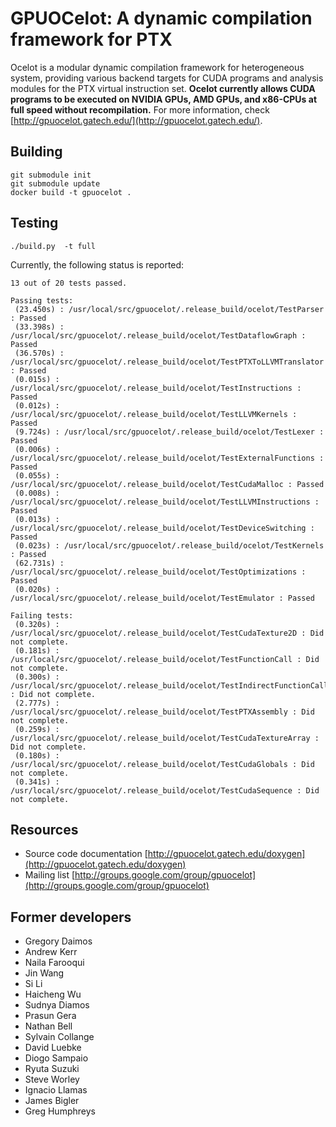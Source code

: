 # GPUOCelot: A dynamic compilation framework for PTX

Ocelot is a modular dynamic compilation framework for heterogeneous system, providing various backend targets for CUDA programs and analysis modules for the PTX virtual instruction set. **Ocelot currently allows CUDA programs to be executed on NVIDIA GPUs, AMD GPUs, and x86-CPUs at full speed without recompilation.** For more information, check [http://gpuocelot.gatech.edu/](http://gpuocelot.gatech.edu/).

## Building

```
git submodule init
git submodule update
docker build -t gpuocelot .
```

## Testing

```
./build.py  -t full
```

Currently, the following status is reported:

```
13 out of 20 tests passed.

Passing tests:
 (23.450s) : /usr/local/src/gpuocelot/.release_build/ocelot/TestParser : Passed
 (33.398s) : /usr/local/src/gpuocelot/.release_build/ocelot/TestDataflowGraph : Passed
 (36.570s) : /usr/local/src/gpuocelot/.release_build/ocelot/TestPTXToLLVMTranslator : Passed
 (0.015s) : /usr/local/src/gpuocelot/.release_build/ocelot/TestInstructions : Passed
 (0.012s) : /usr/local/src/gpuocelot/.release_build/ocelot/TestLLVMKernels : Passed
 (9.724s) : /usr/local/src/gpuocelot/.release_build/ocelot/TestLexer : Passed
 (0.006s) : /usr/local/src/gpuocelot/.release_build/ocelot/TestExternalFunctions : Passed
 (0.055s) : /usr/local/src/gpuocelot/.release_build/ocelot/TestCudaMalloc : Passed
 (0.008s) : /usr/local/src/gpuocelot/.release_build/ocelot/TestLLVMInstructions : Passed
 (0.013s) : /usr/local/src/gpuocelot/.release_build/ocelot/TestDeviceSwitching : Passed
 (0.023s) : /usr/local/src/gpuocelot/.release_build/ocelot/TestKernels : Passed
 (62.731s) : /usr/local/src/gpuocelot/.release_build/ocelot/TestOptimizations : Passed
 (0.020s) : /usr/local/src/gpuocelot/.release_build/ocelot/TestEmulator : Passed

Failing tests:
 (0.320s) : /usr/local/src/gpuocelot/.release_build/ocelot/TestCudaTexture2D : Did not complete.
 (0.181s) : /usr/local/src/gpuocelot/.release_build/ocelot/TestFunctionCall : Did not complete.
 (0.300s) : /usr/local/src/gpuocelot/.release_build/ocelot/TestIndirectFunctionCall : Did not complete.
 (2.777s) : /usr/local/src/gpuocelot/.release_build/ocelot/TestPTXAssembly : Did not complete.
 (0.259s) : /usr/local/src/gpuocelot/.release_build/ocelot/TestCudaTextureArray : Did not complete.
 (0.180s) : /usr/local/src/gpuocelot/.release_build/ocelot/TestCudaGlobals : Did not complete.
 (0.341s) : /usr/local/src/gpuocelot/.release_build/ocelot/TestCudaSequence : Did not complete.
```

## Resources

* Source code documentation
[http://gpuocelot.gatech.edu/doxygen](http://gpuocelot.gatech.edu/doxygen)
* Mailing list
[http://groups.google.com/group/gpuocelot](http://groups.google.com/group/gpuocelot)

## Former developers

* Gregory Daimos
* Andrew Kerr
* Naila Farooqui
* Jin Wang
* Si Li
* Haicheng Wu
* Sudnya Diamos
* Prasun Gera 
* Nathan Bell
* Sylvain Collange
* David Luebke
* Diogo Sampaio
* Ryuta Suzuki
* Steve Worley
* Ignacio Llamas
* James Bigler
* Greg Humphreys

